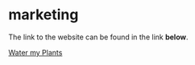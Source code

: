 # marketing

The link to the website can be found in the link **below**.

[Water my Plants](https://hopeful-thompson-32831a.netlify.app/)

